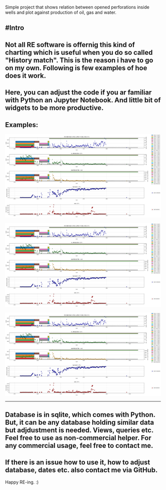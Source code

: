 Simple project that shows relation between opened perforations inside wells and plot against production of oil, gas and water.

#Intro
---
Not all RE software is offernig this kind of charting which is useful when you do so called "History match". This is the reason i have to go on my own.
Following is few examples of hoe does it work.
---
Here, you can adjust the code if you ar familiar with Python an Jupyter Notebook. And little bit of widgets to be more productive.
--
Examples:
---

![alt text](https://github.com/ppavic/PerforationVSProduction/blob/main/pcs/example_01.png "Example 01")

![alt text](https://github.com/ppavic/PerforationVSProduction/blob/main/pcs/example_01.png "Example 02")

![alt text](https://github.com/ppavic/PerforationVSProduction/blob/main/pcs/example_01.png "Example 03")

---
Database is in sqlite, which comes with Python. But, it can be any database holding similar data but adjdustment is needed. Views, queries etc.
Feel free to use as non-commercial helper. For any commercial usage, feel free to contact me.
---
If there is an issue how to use it, how to adjust database, dates etc. also contact me via GitHub.
---
Happy RE-ing. :)
